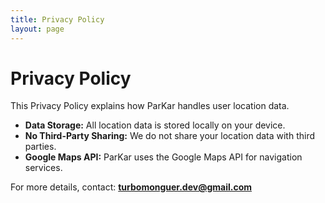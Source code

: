 ```yaml
---
title: Privacy Policy
layout: page
---
```


# Privacy Policy

This Privacy Policy explains how ParKar handles user location data.  

- **Data Storage:** All location data is stored locally on your device.
- **No Third-Party Sharing:** We do not share your location data with third parties.
- **Google Maps API:** ParKar uses the Google Maps API for navigation services.

For more details, contact: **turbomonguer.dev@gmail.com**
